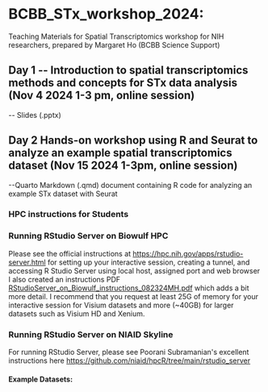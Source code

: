 # BCBB_STx_workshop_2024: 

Teaching Materials for Spatial Transcriptomics workshop for NIH researchers, prepared by Margaret Ho (BCBB Science Support)

## Day 1 -- Introduction to spatial transcriptomics methods and concepts for STx data analysis (Nov 4 2024 1-3 pm, online session)
-- Slides (.pptx)

## Day 2 Hands-on workshop using R and Seurat to analyze an example spatial transcriptomics dataset (Nov 15 2024 1-3pm, online session)

--Quarto Markdown (.qmd) document containing R code for analyzing an example STx dataset with Seurat

### HPC instructions for Students

### Running RStudio Server on Biowulf HPC
Please see the official instructions at https://hpc.nih.gov/apps/rstudio-server.html for setting up your interactive session, creating a tunnel, and accessing R Studio Server using local host, assigned port and web browser
I also created an instructions PDF [RStudioServer_on_Biowulf_instructions_082324MH.pdf](https://github.com/user-attachments/files/17080127/RStudioServer_on_Biowulf_instructions_082324MH.pdf)
which adds a bit more detail. I recommend that you request at least 25G of memory for your interactive session for Visium datasets and more (~40GB) for larger datasets such as Visium HD and Xenium.

### Running RStudio Server on NIAID Skyline
For running RStudio Server, please see Poorani Subramanian's excellent instructions here https://github.com/niaid/hpcR/tree/main/rstudio_server

#### Example Datasets:
